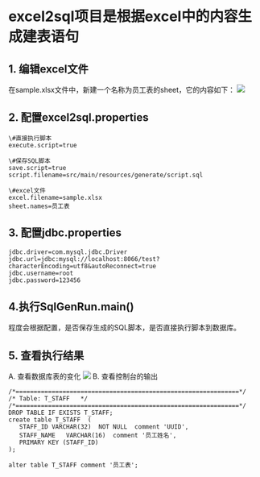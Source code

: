 # excel2sql项目是根据excel中的内容生成建表语句 #


## 1. 编辑excel文件 ##
在sample.xlsx文件中，新建一个名称为员工表的sheet，它的内容如下：
![](http://i.imgur.com/hLjn5Nz.png)

## 2. 配置excel2sql.properties ##

    \#直接执行脚本
    execute.script=true
    
    \#保存SQL脚本
    save.script=true
    script.filename=src/main/resources/generate/script.sql
    
    \#excel文件
    excel.filename=sample.xlsx
    sheet.names=员工表


## 3. 配置jdbc.properties ##
    jdbc.driver=com.mysql.jdbc.Driver
    jdbc.url=jdbc:mysql://localhost:8066/test?characterEncoding=utf8&autoReconnect=true
    jdbc.username=root
    jdbc.password=123456

## 4.执行SqlGenRun.main() ##
程度会根据配置，是否保存生成的SQL脚本，是否直接执行脚本到数据库。


## 5. 查看执行结果 ##
A. 查看数据库表的变化
![](http://i.imgur.com/jNdIA4r.png)
B. 查看控制台的输出

    /*==============================================================*/
    /* Table: T_STAFF   */
    /*==============================================================*/
    DROP TABLE IF EXISTS T_STAFF;
    create table T_STAFF  ( 
       STAFF_ID VARCHAR(32)  NOT NULL  comment 'UUID',
       STAFF_NAME   VARCHAR(16)  comment '员工姓名',
       PRIMARY KEY (STAFF_ID)
    );
    
    alter table T_STAFF comment '员工表';



